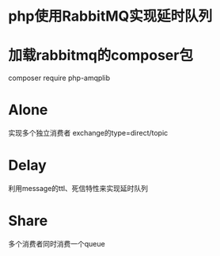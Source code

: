 # php使用RabbitMQ实现延时队列

# 加载rabbitmq的composer包
composer require php-amqplib

# Alone 
实现多个独立消费者
exchange的type=direct/topic

# Delay
利用message的ttl、死信特性来实现延时队列

# Share
多个消费者同时消费一个queue

